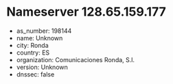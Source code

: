 # Nameserver 128.65.159.177

* as_number: 198144
* name: Unknown
* city: Ronda
* country: ES
* organization: Comunicaciones Ronda, S.l.
* version: Unknown
* dnssec: false

